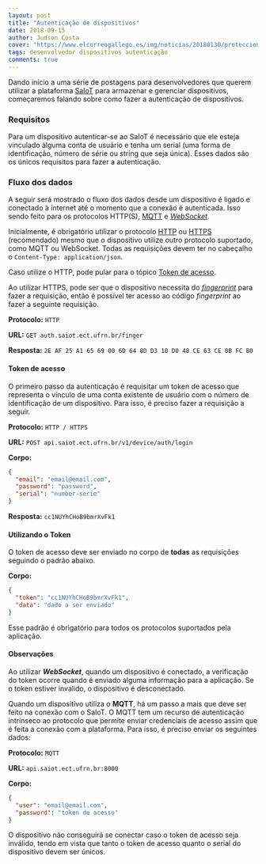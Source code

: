 ```yaml
---
layout: post
title: "Autenticação de dispositivos"
date: 2018-09-15
author: Judson Costa
cover: "https://www.elcorreogallego.es/img/noticias/20180130/protecciondatos_826037_manual.jpg"
tags: desenvolvedor dispositivos autenticação
comments: true
---
```


Dando início a uma série de postagens para desenvolvedores que querem utilizar a plataforma [SaIoT](https://saiot.ect.ufrn.br) para armazenar e gerenciar dispositivos, começaremos falando sobre como fazer a autenticação de dispositivos.

### Requisitos

Para um dispositivo autenticar-se ao SaIoT é necessário que ele esteja vinculado àlguma conta de usuário e tenha um serial (uma forma de identificação, número de série ou string que seja única). Esses dados são os únicos requisitos para fazer a autenticação.

### Fluxo dos dados

A seguir será mostrado o fluxo dos dados desde um dispositivo é ligado e conectado à internet até o momento que a conexão é autenticada. Isso sendo feito para os protocolos HTTP(S), [MQTT](https://www.ibm.com/developerworks/br/library/iot-mqtt-why-good-for-iot/index.html) e [_WebSocket_](https://developer.mozilla.org/pt-BR/docs/WebSockets).

Inicialmente, é obrigatório utilizar o protocolo [HTTP](https://developer.mozilla.org/pt-BR/docs/Web/HTTP) ou [HTTPS](https://pt.wikipedia.org/wiki/Hyper_Text_Transfer_Protocol_Secure) (recomendado) mesmo que o dispositivo utilize outro protocolo suportado, como MQTT ou WebSocket. Todas as requisições devem ter no cabeçalho o `Content-Type: application/json`.

Caso utilize o HTTP, pode pular para o tópico [Token de acesso](#token-de-acesso).

Ao utilizar HTTPS, pode ser que o dispositivo necessita do [_fingerprint_](https://www.grc.com/fingerprints.htm) para fazer a requisição, então é possível ter acesso ao código _fingerprint_ ao fazer a seguinte requisição.

**Protocolo:** `HTTP`

**URL:** `GET auth.saiot.ect.ufrn.br/finger`

**Resposta:** `2E AF 25 A1 65 69 00 6D 64 8D D3 10 D0 48 CE 63 CE 0B FC B0`

#### Token de acesso

O primeiro passo da autenticação é requisitar um token de acesso que representa o vínculo de uma conta existente de usuário com o número de identificação de um dispositivo. Para isso, é preciso fazer a requisição a seguir.

**Protocolo:** `HTTP / HTTPS`

**URL:** `POST api.saiot.ect.ufrn.br/v1/device/auth/login`

**Corpo:**

```json
{
  "email": "email@email.com",
  "password": "password",
  "serial": "number-serie"
}
```

**Resposta:** `cc1NUYhCHoB9bmrXvFk1`

#### Utilizando o Token

O token de acesso deve ser enviado no corpo de **todas** as requisições seguindo o padrão abaixo.

**Corpo:**

```json
{
  "token": "cc1NUYhCHoB9bmrXvFk1",
  "data": "dado a ser enviado"
}
```

Esse padrão é obrigatório para todos os protocolos suportados pela aplicação.

#### Observações

Ao utilizar **_WebSocket_**, quando um dispositivo é conectado, a verificação do token ocorre quando é enviado alguma informação para a aplicação. Se o token estiver invalido, o dispositivo é desconectado.

Quando um dispositivo utiliza o **MQTT**, há um passo a mais que deve ser feito na conexão com o SaIoT. O MQTT tem um recurso de autenticação intrínseco ao protocolo que permite enviar credenciais de acesso assim que é feita a conexão com a plataforma. Para isso, é preciso enviar os seguintes dados:

**Protocolo:** `MQTT`

**URL:** `api.saiot.ect.ufrn.br:8000`

**Corpo:**

```json
{
  "user": "email@email.com",
  "password": "token de acesso"
}
```

O dispositivo não conseguirá se conectar caso o token de acesso seja inválido, tendo em vista que tanto o token de acesso quanto o serial do dispositivo devem ser únicos.
